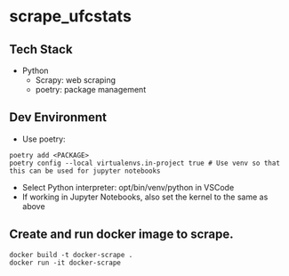 # scrape_ufcstats

## Tech Stack

- Python
  - Scrapy: web scraping
  - poetry: package management

## Dev Environment

- Use poetry:

```
poetry add <PACKAGE>
poetry config --local virtualenvs.in-project true # Use venv so that this can be used for jupyter notebooks
```

- Select Python interpreter: opt/bin/venv/python in VSCode
- If working in Jupyter Notebooks, also set the kernel to the same as above

## Create and run docker image to scrape.

```
docker build -t docker-scrape .
docker run -it docker-scrape
```
